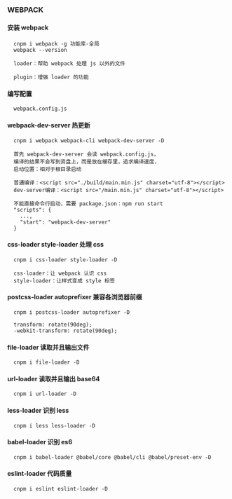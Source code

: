 ### WEBPACK
  #### 安装 webpack
```
  cnpm i webpack -g 功能库-全局
  webpack --version

  loader：帮助 webpack 处理 js 以外的文件

  plugin：增强 loader 的功能
```
  #### 编写配置
```
  webpack.config.js
```
  #### webpack-dev-server 热更新
```
  cnpm i webpack webpack-cli webpack-dev-server -D

  首先 webpack-dev-server 会读 webpack.config.js，
  编译的结果不会写到资盘上，而是放在缓存里，追求编译速度，
  启动位置：相对于根目录启动

  普通编译：<script src="./build/main.min.js" charset="utf-8"></script>
  dev-server编译：<script src="/main.min.js" charset="utf-8"></script>
  
  不能直接命令行启动，需要 package.json：npm run start
  "scripts": {
    ...,
    "start": "webpack-dev-server"
  }
```
  #### css-loader style-loader 处理 css
```
  cnpm i css-loader style-loader -D

  css-loader：让 webpack 认识 css
  style-loader：让样式变成 style 标签
```
  #### postcss-loader autoprefixer 兼容各浏览器前缀
```
  cnpm i postcss-loader autoprefixer -D

  transform: rotate(90deg);
  -webkit-transform: rotate(90deg);
```
  #### file-loader 读取并且输出文件
```
  cnpm i file-loader -D
```
  #### url-loader 读取并且输出 base64
```
  cnpm i url-loader -D
```
  #### less-loader 识别 less
```
  cnpm i less less-loader -D
```
  #### babel-loader 识别 es6
```
  cnpm i babel-loader @babel/core @babel/cli @babel/preset-env -D
```
  #### eslint-loader 代码质量
```
  cnpm i eslint eslint-loader -D
```
